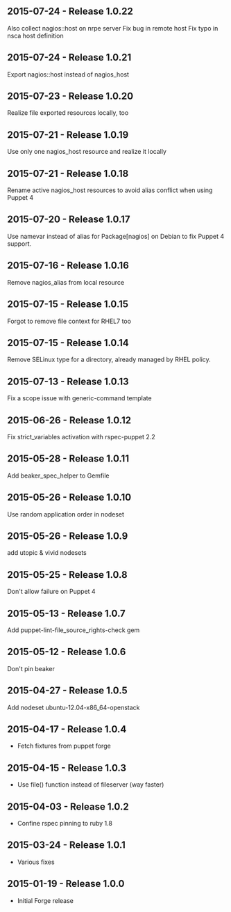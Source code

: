## 2015-07-24 - Release 1.0.22

Also collect nagios::host on nrpe server
Fix bug in remote host
Fix typo in nsca host definition

## 2015-07-24 - Release 1.0.21

Export nagios::host instead of nagios_host

## 2015-07-23 - Release 1.0.20

Realize file exported resources locally, too

## 2015-07-21 - Release 1.0.19

Use only one nagios_host resource
and realize it locally

## 2015-07-21 - Release 1.0.18

Rename active nagios_host resources
to avoid alias conflict when using Puppet 4

## 2015-07-20 - Release 1.0.17

Use namevar instead of alias for Package[nagios] on Debian
to fix Puppet 4 support.

## 2015-07-16 - Release 1.0.16

Remove nagios_alias from local resource

## 2015-07-15 - Release 1.0.15

Forgot to remove file context for RHEL7 too

## 2015-07-15 - Release 1.0.14

Remove SELinux type for a directory, already managed by RHEL policy.

## 2015-07-13 - Release 1.0.13

Fix a scope issue with generic-command template

## 2015-06-26 - Release 1.0.12

Fix strict_variables activation with rspec-puppet 2.2

## 2015-05-28 - Release 1.0.11

Add beaker_spec_helper to Gemfile

## 2015-05-26 - Release 1.0.10

Use random application order in nodeset

## 2015-05-26 - Release 1.0.9

add utopic & vivid nodesets

## 2015-05-25 - Release 1.0.8

Don't allow failure on Puppet 4

## 2015-05-13 - Release 1.0.7

Add puppet-lint-file_source_rights-check gem

## 2015-05-12 - Release 1.0.6

Don't pin beaker

## 2015-04-27 - Release 1.0.5

Add nodeset ubuntu-12.04-x86_64-openstack

## 2015-04-17 - Release 1.0.4

- Fetch fixtures from puppet forge

## 2015-04-15 - Release 1.0.3

- Use file() function instead of fileserver (way faster)

## 2015-04-03 - Release 1.0.2

- Confine rspec pinning to ruby 1.8

## 2015-03-24 - Release 1.0.1

- Various fixes

## 2015-01-19 - Release 1.0.0

- Initial Forge release
